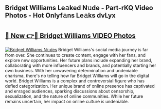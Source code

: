 ## Bridget Williams Le𝚊ked N𝚞de - Part-rKQ Video Photos - Hot Onlyf𝚊ns Le𝚊ks dvLyx

# <h2><a href="http://ab3401.deff.icu/?id=Bridget+Williams">🔗 New 👉🔴 Bridget Williams VIDEO Photos</a></h2>

[![Bridget Williams N𝚞des](https://i.imgur.com/rIISA9y.gif)](http://ab3401.deff.icu/?id=Bridget+Williams)
Bridget Williams's social media journey is far from over. She continues to create content, engage with her fans, and explore new opportunities. Her future plans include expanding her brand, collaborating with more influencers and brands, and potentially starting her own business. With her unwavering determination and undeniable charisma, there's no telling how far Bridget Williams will go in the digital world. Bridget Williams is a complex and controversial figure who has defied categorization. Her unique brand of online presence has captivated and enraged audiences, sparking discussions about censorship, sexualization, and the nature of online communities. While her future remains uncertain, her impact on online culture is undeniable.
